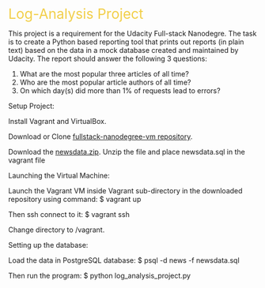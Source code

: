 <span style="color: #f2cf4a; font-size: 2em;">Log-Analysis Project</span>

This project is a requirement for the Udacity Full-stack Nanodegre. The task is to create a Python based
reporting tool that prints out reports (in plain text) based on the data in a mock database created and maintained by Udacity. 
The report should answer the following 3 questions:

1. What are the most popular three articles of all time?
2. Who are the most popular article authors of all time?
3. On which day(s) did more than 1% of requests lead to errors?

Setup Project:

Install Vagrant and VirtualBox.

Download or Clone [fullstack-nanodegree-vm repository](https://github.com/udacity/fullstack-nanodegree-vm).

Download the [newsdata.zip](https://d17h27t6h515a5.cloudfront.net/topher/2016/August/57b5f748_newsdata/newsdata.zip). 
Unzip the file and place newsdata.sql in the vagrant file


Launching the Virtual Machine:

Launch the Vagrant VM inside Vagrant sub-directory in the downloaded repository using command:
  $ vagrant up

Then ssh connect to it:
  $ vagrant ssh

Change directory to /vagrant.

Setting up the database:

Load the data in PostgreSQL database:
 $ psql -d news -f newsdata.sql

Then run the program:
  $ python log_analysis_project.py
